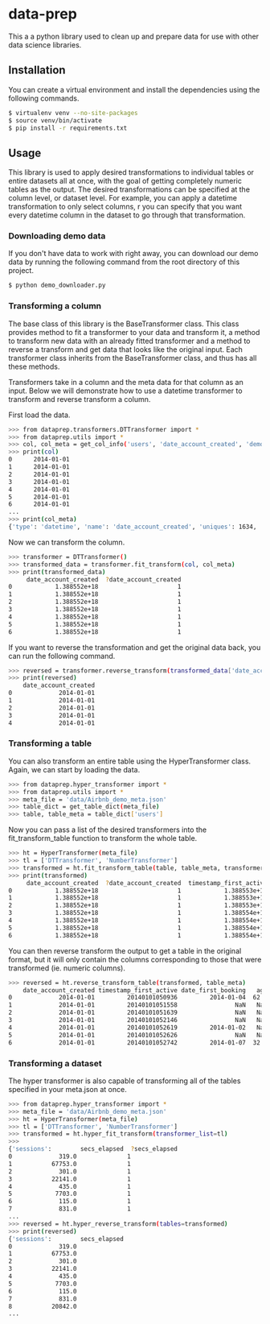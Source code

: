 # data-prep
This a a python library used to clean up and prepare data for use with other data science libraries.
## Installation
You can create a virtual environment and install the dependencies using the following commands.
```bash
$ virtualenv venv --no-site-packages
$ source venv/bin/activate
$ pip install -r requirements.txt
```

## Usage
This library is used to apply desired transformations to individual tables or entire datasets all at once, with the goal of getting completely numeric tables as the output. The desired transformations can be specified at the column level, or dataset level. For example, you can apply a datetime transformation to only select columns, r you can specify that you want every datetime column in the dataset to go through that transformation.
### Downloading demo data
If you don't have data to work with right away, you can download our demo data by running the following command from the root directory of this project.
```bash
$ python demo_downloader.py
```
### Transforming a column
The base class of this library is the BaseTransformer class. This class provides method to fit a transformer to your data and transform it, a method to transform new data with an already fitted transformer and a method to reverse a transform and get data that looks like the original input. Each transformer class inherits from the BaseTransformer class, and thus has all these methods. 

Transformers take in a column and the meta data for that column as an input. Below we will demonstrate how to use a datetime transformer to transform and reverse transform a column.

First load the data. 
```bash
>>> from dataprep.transformers.DTTransformer import *
>>> from dataprep.utils import *
>>> col, col_meta = get_col_info('users', 'date_account_created', 'demo/Airbnb_demo_meta.json')
>>> print(col)
0      2014-01-01
1      2014-01-01
2      2014-01-01
3      2014-01-01
4      2014-01-01
5      2014-01-01
6      2014-01-01
...
>>> print(col_meta)
{'type': 'datetime', 'name': 'date_account_created', 'uniques': 1634, 'format': '%Y-%m-%d'}
```
Now we can transform the column.
```bash
>>> transformer = DTTransformer()
>>> transformed_data = transformer.fit_transform(col, col_meta)
>>> print(transformed_data)
     date_account_created  ?date_account_created
0            1.388552e+18                      1
1            1.388552e+18                      1
2            1.388552e+18                      1
3            1.388552e+18                      1
4            1.388552e+18                      1
5            1.388552e+18                      1
6            1.388552e+18                      1
```
If you want to reverse the transformation and get the original data back, you can run the following command.
```bash
>>> reversed = transformer.reverse_transform(transformed_data['date_account_created'], col_meta)
>>> print(reversed)
    date_account_created
0             2014-01-01
1             2014-01-01
2             2014-01-01
3             2014-01-01
4             2014-01-01
```
### Transforming a table
You can also transform an entire table using the HyperTransformer class. Again, we can start by loading the data.
```bash
>>> from dataprep.hyper_transformer import *
>>> from dataprep.utils import *
>>> meta_file = 'data/Airbnb_demo_meta.json'
>>> table_dict = get_table_dict(meta_file)
>>> table, table_meta = table_dict['users']
```
Now you can pass a list of the desired transformers into the fit_transform_table function to transform the whole table.
```bash
>>> ht = HyperTransformer(meta_file)
>>> tl = ['DTTransformer', 'NumberTransformer']
>>> transformed = ht.fit_transform_table(table, table_meta, transformer_list = tl)
>>> print(transformed)
     date_account_created  ?date_account_created  timestamp_first_active  \
0            1.388552e+18                      1            1.388553e+18   
1            1.388552e+18                      1            1.388553e+18   
2            1.388552e+18                      1            1.388553e+18   
3            1.388552e+18                      1            1.388554e+18   
4            1.388552e+18                      1            1.388554e+18   
5            1.388552e+18                      1            1.388554e+18   
6            1.388552e+18                      1            1.388554e+18   
```
You can then reverse transform the output to get a table in the original format, but it will only contain the columns corresponding to those that were transformed (ie. numeric columns).
```bash
>>> reversed = ht.reverse_transform_table(transformed, table_meta)
    date_account_created timestamp_first_active date_first_booking   age
0             2014-01-01         20140101050936         2014-01-04  62.0
1             2014-01-01         20140101051558                NaN   NaN
2             2014-01-01         20140101051639                NaN   NaN
3             2014-01-01         20140101052146                NaN   NaN
4             2014-01-01         20140101052619         2014-01-02   NaN
5             2014-01-01         20140101052626                NaN   NaN
6             2014-01-01         20140101052742         2014-01-07  32.0
```
### Transforming a dataset
The hyper transformer is also capable of transforming all of the tables specified in your meta.json at once.
```bash
>>> from dataprep.hyper_transformer import *
>>> meta_file = 'data/Airbnb_demo_meta.json'
>>> ht = HyperTransformer(meta_file)
>>> tl = ['DTTransformer', 'NumberTransformer']
>>> transformed = ht.hyper_fit_transform(transformer_list=tl)
>>> 
{'sessions':        secs_elapsed  ?secs_elapsed
0             319.0              1
1           67753.0              1
2             301.0              1
3           22141.0              1
4             435.0              1
5            7703.0              1
6             115.0              1
7             831.0              1
...
>>> reversed = ht.hyper_reverse_transform(tables=transformed)
>>> print(reversed)
{'sessions':        secs_elapsed
0             319.0
1           67753.0
2             301.0
3           22141.0
4             435.0
5            7703.0
6             115.0
7             831.0
8           20842.0
...
```